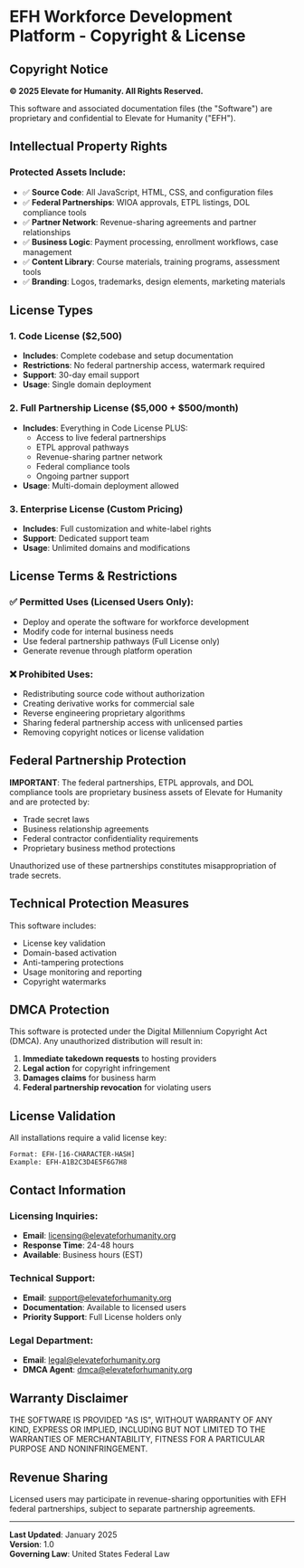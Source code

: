 
# EFH Workforce Development Platform - Copyright & License

## Copyright Notice

**© 2025 Elevate for Humanity. All Rights Reserved.**

This software and associated documentation files (the "Software") are proprietary and confidential to Elevate for Humanity ("EFH"). 

## Intellectual Property Rights

### Protected Assets Include:
- ✅ **Source Code**: All JavaScript, HTML, CSS, and configuration files
- ✅ **Federal Partnerships**: WIOA approvals, ETPL listings, DOL compliance tools
- ✅ **Partner Network**: Revenue-sharing agreements and partner relationships
- ✅ **Business Logic**: Payment processing, enrollment workflows, case management
- ✅ **Content Library**: Course materials, training programs, assessment tools
- ✅ **Branding**: Logos, trademarks, design elements, marketing materials

## License Types

### 1. Code License ($2,500)
- **Includes**: Complete codebase and setup documentation
- **Restrictions**: No federal partnership access, watermark required
- **Support**: 30-day email support
- **Usage**: Single domain deployment

### 2. Full Partnership License ($5,000 + $500/month)
- **Includes**: Everything in Code License PLUS:
  - Access to live federal partnerships
  - ETPL approval pathways
  - Revenue-sharing partner network
  - Federal compliance tools
  - Ongoing partner support
- **Usage**: Multi-domain deployment allowed

### 3. Enterprise License (Custom Pricing)
- **Includes**: Full customization and white-label rights
- **Support**: Dedicated support team
- **Usage**: Unlimited domains and modifications

## License Terms & Restrictions

### ✅ **Permitted Uses** (Licensed Users Only):
- Deploy and operate the software for workforce development
- Modify code for internal business needs
- Use federal partnership pathways (Full License only)
- Generate revenue through platform operation

### ❌ **Prohibited Uses**:
- Redistributing source code without authorization
- Creating derivative works for commercial sale
- Reverse engineering proprietary algorithms
- Sharing federal partnership access with unlicensed parties
- Removing copyright notices or license validation

## Federal Partnership Protection

**IMPORTANT**: The federal partnerships, ETPL approvals, and DOL compliance tools are proprietary business assets of Elevate for Humanity and are protected by:

- Trade secret laws
- Business relationship agreements
- Federal contractor confidentiality requirements
- Proprietary business method protections

Unauthorized use of these partnerships constitutes misappropriation of trade secrets.

## Technical Protection Measures

This software includes:
- License key validation
- Domain-based activation
- Anti-tampering protections
- Usage monitoring and reporting
- Copyright watermarks

## DMCA Protection

This software is protected under the Digital Millennium Copyright Act (DMCA). Any unauthorized distribution will result in:

1. **Immediate takedown requests** to hosting providers
2. **Legal action** for copyright infringement
3. **Damages claims** for business harm
4. **Federal partnership revocation** for violating users

## License Validation

All installations require a valid license key:

```
Format: EFH-[16-CHARACTER-HASH]
Example: EFH-A1B2C3D4E5F6G7H8
```

## Contact Information

### Licensing Inquiries:
- **Email**: licensing@elevateforhumanity.org
- **Response Time**: 24-48 hours
- **Available**: Business hours (EST)

### Technical Support:
- **Email**: support@elevateforhumanity.org  
- **Documentation**: Available to licensed users
- **Priority Support**: Full License holders only

### Legal Department:
- **Email**: legal@elevateforhumanity.org
- **DMCA Agent**: dmca@elevateforhumanity.org

## Warranty Disclaimer

THE SOFTWARE IS PROVIDED "AS IS", WITHOUT WARRANTY OF ANY KIND, EXPRESS OR IMPLIED, INCLUDING BUT NOT LIMITED TO THE WARRANTIES OF MERCHANTABILITY, FITNESS FOR A PARTICULAR PURPOSE AND NONINFRINGEMENT.

## Revenue Sharing

Licensed users may participate in revenue-sharing opportunities with EFH federal partnerships, subject to separate partnership agreements.

---

**Last Updated**: January 2025  
**Version**: 1.0  
**Governing Law**: United States Federal Law
